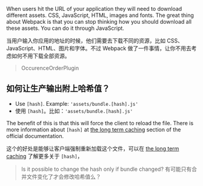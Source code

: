 When users hit the URL of your application they will need to download different assets. CSS, JavaScript, HTML, images and fonts. The great thing about Webpack is that you can stop thinking how you should download all these assets. You can do it through JavaScript.

当用户输入你应用的地址的时候，他们需要去下载不同的资源，比如 CSS、JavaScript、HTML、图片和字体。不过 Webpack 做了一件事情，让你不用去考虑如何不用下载全部资源。

> OccurenceOrderPlugin


## 如何让生产输出附上哈希值？

* Use `[hash]`. Example: `'assets/bundle.[hash].js'`
* 使用 `[hash]`。比如：`'assets/bundle.[hash].js'`

The benefit of this is that this will force the client to reload the file. There is more information about `[hash]` at [the long term caching](http://webpack.github.io/docs/long-term-caching.html) section of the official documentation.

这个的好处是能够让客户端强制重新加载这个文件，可以在 [the long term caching](http://webpack.github.io/docs/long-term-caching.html) 了解更多关于 `[hash]`，

> Is it possible to change the hash only if bundle changed?
> 有可能只有合并文件变化了才会修改哈希值么？